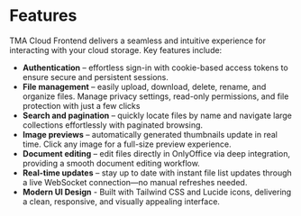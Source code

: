 # Features

TMA Cloud Frontend delivers a seamless and intuitive experience for interacting with your cloud storage. Key features include:

- **Authentication** – effortless sign-in with cookie-based access tokens to ensure secure and persistent sessions.
- **File management** – easily upload, download, delete, rename, and organize files. Manage privacy settings, read-only permissions, and file protection with just a few clicks
- **Search and pagination** – quickly locate files by name and navigate large collections effortlessly with paginated browsing.
- **Image previews** – automatically generated thumbnails update in real time. Click any image for a full-size preview experience.
- **Document editing** – edit files directly in OnlyOffice via deep integration, providing a smooth document editing workflow.
- **Real-time updates** – stay up to date with instant file list updates through a live WebSocket connection—no manual refreshes needed.
- **Modern UI Design** - Built with Tailwind CSS and Lucide icons, delivering a clean, responsive, and visually appealing interface.
